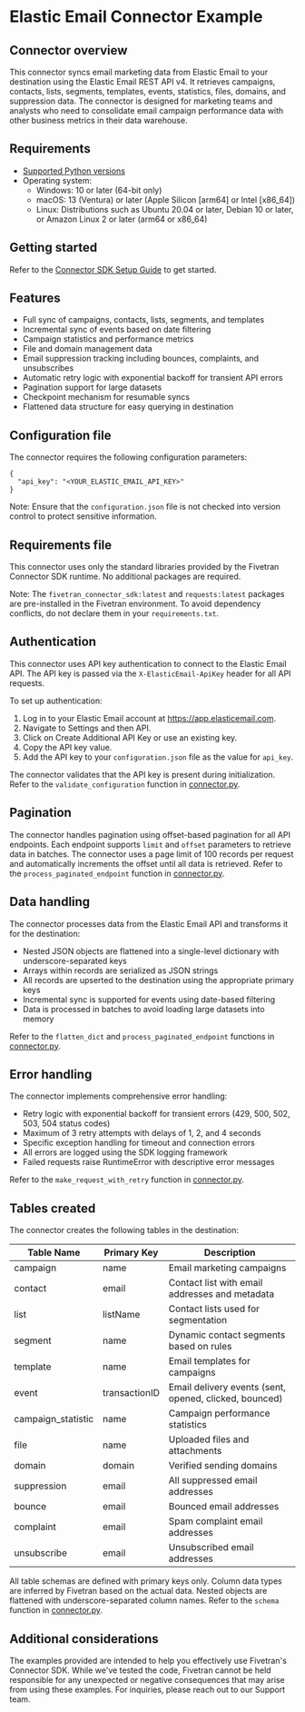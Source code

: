 # Elastic Email Connector Example

## Connector overview

This connector syncs email marketing data from Elastic Email to your destination using the Elastic Email REST API v4. It retrieves campaigns, contacts, lists, segments, templates, events, statistics, files, domains, and suppression data. The connector is designed for marketing teams and analysts who need to consolidate email campaign performance data with other business metrics in their data warehouse.

## Requirements

- [Supported Python versions](https://github.com/fivetran/fivetran_connector_sdk/blob/main/README.md#requirements)
- Operating system:
  - Windows: 10 or later (64-bit only)
  - macOS: 13 (Ventura) or later (Apple Silicon [arm64] or Intel [x86_64])
  - Linux: Distributions such as Ubuntu 20.04 or later, Debian 10 or later, or Amazon Linux 2 or later (arm64 or x86_64)

## Getting started

Refer to the [Connector SDK Setup Guide](https://fivetran.com/docs/connectors/connector-sdk/setup-guide) to get started.

## Features

- Full sync of campaigns, contacts, lists, segments, and templates
- Incremental sync of events based on date filtering
- Campaign statistics and performance metrics
- File and domain management data
- Email suppression tracking including bounces, complaints, and unsubscribes
- Automatic retry logic with exponential backoff for transient API errors
- Pagination support for large datasets
- Checkpoint mechanism for resumable syncs
- Flattened data structure for easy querying in destination

## Configuration file

The connector requires the following configuration parameters:

```
{
  "api_key": "<YOUR_ELASTIC_EMAIL_API_KEY>"
}
```

Note: Ensure that the `configuration.json` file is not checked into version control to protect sensitive information.

## Requirements file

This connector uses only the standard libraries provided by the Fivetran Connector SDK runtime. No additional packages are required.

Note: The `fivetran_connector_sdk:latest` and `requests:latest` packages are pre-installed in the Fivetran environment. To avoid dependency conflicts, do not declare them in your `requirements.txt`.

## Authentication

This connector uses API key authentication to connect to the Elastic Email API. The API key is passed via the `X-ElasticEmail-ApiKey` header for all API requests.

To set up authentication:

1. Log in to your Elastic Email account at https://app.elasticemail.com.
2. Navigate to Settings and then API.
3. Click on Create Additional API Key or use an existing key.
4. Copy the API key value.
5. Add the API key to your `configuration.json` file as the value for `api_key`.

The connector validates that the API key is present during initialization. Refer to the `validate_configuration` function in [connector.py](connector.py).

## Pagination

The connector handles pagination using offset-based pagination for all API endpoints. Each endpoint supports `limit` and `offset` parameters to retrieve data in batches. The connector uses a page limit of 100 records per request and automatically increments the offset until all data is retrieved. Refer to the `process_paginated_endpoint` function in [connector.py](connector.py).

## Data handling

The connector processes data from the Elastic Email API and transforms it for the destination:

- Nested JSON objects are flattened into a single-level dictionary with underscore-separated keys
- Arrays within records are serialized as JSON strings
- All records are upserted to the destination using the appropriate primary keys
- Incremental sync is supported for events using date-based filtering
- Data is processed in batches to avoid loading large datasets into memory

Refer to the `flatten_dict` and `process_paginated_endpoint` functions in [connector.py](connector.py).

## Error handling

The connector implements comprehensive error handling:

- Retry logic with exponential backoff for transient errors (429, 500, 502, 503, 504 status codes)
- Maximum of 3 retry attempts with delays of 1, 2, and 4 seconds
- Specific exception handling for timeout and connection errors
- All errors are logged using the SDK logging framework
- Failed requests raise RuntimeError with descriptive error messages

Refer to the `make_request_with_retry` function in [connector.py](connector.py).

## Tables created

The connector creates the following tables in the destination:

| Table Name | Primary Key | Description |
|------------|-------------|-------------|
| campaign | name | Email marketing campaigns |
| contact | email | Contact list with email addresses and metadata |
| list | listName | Contact lists used for segmentation |
| segment | name | Dynamic contact segments based on rules |
| template | name | Email templates for campaigns |
| event | transactionID | Email delivery events (sent, opened, clicked, bounced) |
| campaign_statistic | name | Campaign performance statistics |
| file | name | Uploaded files and attachments |
| domain | domain | Verified sending domains |
| suppression | email | All suppressed email addresses |
| bounce | email | Bounced email addresses |
| complaint | email | Spam complaint email addresses |
| unsubscribe | email | Unsubscribed email addresses |

All table schemas are defined with primary keys only. Column data types are inferred by Fivetran based on the actual data. Nested objects are flattened with underscore-separated column names. Refer to the `schema` function in [connector.py](connector.py).

## Additional considerations

The examples provided are intended to help you effectively use Fivetran's Connector SDK. While we've tested the code, Fivetran cannot be held responsible for any unexpected or negative consequences that may arise from using these examples. For inquiries, please reach out to our Support team.
